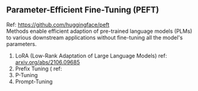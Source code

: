 

## Parameter-Efficient Fine-Tuning (PEFT)
Ref: https://github.com/huggingface/peft</br>
Methods enable efficient adaption of pre-trained language models (PLMs) to various downstream applications without fine-tuning all the model's parameters.</br>

1. LoRA (Low-Rank Adaptation of Large Language Models)
   ref: [arxiv.org/abs/2106.09685](https://arxiv.org/pdf/2106.09685)</br>
3. Prefix Tuning (
   ref: 
5. P-Tuning
6. Prompt-Tuning

